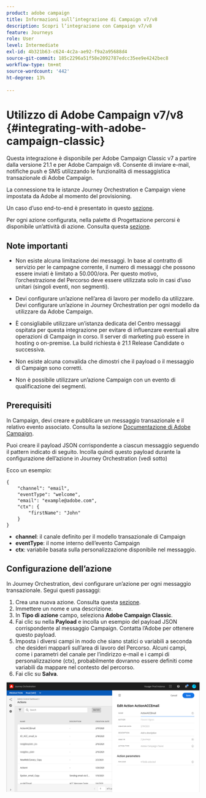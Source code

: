 ```yaml
---
product: adobe campaign
title: Informazioni sull’integrazione di Campaign v7/v8
description: Scopri l’integrazione con Campaign v7/v8
feature: Journeys
role: User
level: Intermediate
exl-id: 4b321b63-c624-4c2a-ae92-f9a2a95688d4
source-git-commit: 185c2296a51f58e2092787edcc35ee9e4242bec8
workflow-type: tm+mt
source-wordcount: '442'
ht-degree: 13%

---
```


# Utilizzo di Adobe Campaign v7/v8 {#integrating-with-adobe-campaign-classic}

Questa integrazione è disponibile per Adobe Campaign Classic v7 a partire dalla versione 21.1 e per Adobe Campaign v8. Consente di inviare e-mail, notifiche push e SMS utilizzando le funzionalità di messaggistica transazionale di Adobe Campaign.

La connessione tra le istanze Journey Orchestration e Campaign viene impostata da Adobe al momento del provisioning.

Un caso d’uso end-to-end è presentato in questo [sezione](../usecase/campaign-classic-use-case.md).

Per ogni azione configurata, nella palette di Progettazione percorsi è disponibile un’attività di azione. Consulta questa [sezione](../building-journeys/using-adobe-campaign-classic.md).

## Note importanti

* Non esiste alcuna limitazione dei messaggi. In base al contratto di servizio per le campagne corrente, il numero di messaggi che possono essere inviati è limitato a 50.000/ora. Per questo motivo, l’orchestrazione del Percorso deve essere utilizzata solo in casi d’uso unitari (singoli eventi, non segmenti).

* Devi configurare un’azione nell’area di lavoro per modello da utilizzare. Devi configurare un’azione in Journey Orchestration per ogni modello da utilizzare da Adobe Campaign.

* È consigliabile utilizzare un’istanza dedicata del Centro messaggi ospitata per questa integrazione per evitare di influenzare eventuali altre operazioni di Campaign in corso. Il server di marketing può essere in hosting o on-premise. La build richiesta è 21.1 Release Candidate o successiva.

* Non esiste alcuna convalida che dimostri che il payload o il messaggio di Campaign sono corretti.

* Non è possibile utilizzare un’azione Campaign con un evento di qualificazione dei segmenti.

## Prerequisiti

In Campaign, devi creare e pubblicare un messaggio transazionale e il relativo evento associato. Consulta la sezione [Documentazione di Adobe Campaign](https://experienceleague.adobe.com/docs/campaign-classic/using/transactional-messaging/introduction/about-transactional-messaging.html#transactional-messaging).

Puoi creare il payload JSON corrispondente a ciascun messaggio seguendo il pattern indicato di seguito. Incolla quindi questo payload durante la configurazione dell’azione in Journey Orchestration (vedi sotto)

Ecco un esempio:

```
{
    "channel": "email",
    "eventType": "welcome",
    "email": "example@adobe.com",
    "ctx": {
        "firstName": "John"
    }
}
```

* **channel**: il canale definito per il modello transazionale di Campaign
* **eventType**: il nome interno dell’evento Campaign
* **ctx**: variabile basata sulla personalizzazione disponibile nel messaggio.

## Configurazione dell’azione

In Journey Orchestration, devi configurare un’azione per ogni messaggio transazionale. Segui questi passaggi:

1. Crea una nuova azione. Consulta questa [sezione](../action/action.md).
1. Immettere un nome e una descrizione.
1. In **Tipo di azione** campo, seleziona **Adobe Campaign Classic**.
1. Fai clic su nella **Payload** e incolla un esempio del payload JSON corrispondente al messaggio Campaign. Contatta l’Adobe per ottenere questo payload.
1. Imposta i diversi campi in modo che siano statici o variabili a seconda che desideri mapparli sull’area di lavoro del Percorso. Alcuni campi, come i parametri del canale per l’indirizzo e-mail e i campi di personalizzazione (ctx), probabilmente dovranno essere definiti come variabili da mappare nel contesto del percorso.
1. Fai clic su **Salva**.

![](../assets/accintegration1.png)


